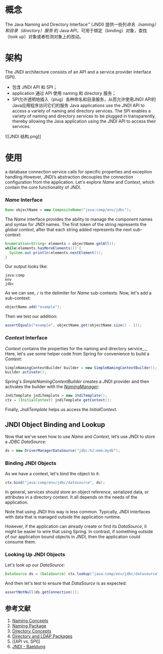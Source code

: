 # 概念
The Java Naming and Directory Interface™ (JNDI)  提供一些列*命名（naming）和目录（directory）服务* 的 Java *API*，可用于绑定（binding）对象，查找（look up）对象或者检测对象上的改动。

# 架构
The JNDI architecture consists of an API and a service provider interface (SPI). 
- 包含 JNDI API 和 SPI；
- application 通过 API 使用 naming 和 directory 服务；
- SPI允许透明地插入（plug）各种命名和目录服务，从而允许使用JNDI API的Java应用程序访问它们的服务
Java applications use the JNDI API to access a variety of naming and directory services.
The SPI enables a variety of naming and directory services to be plugged in transparently, thereby allowing the Java application using the JNDI API to access their services. 

![[JNDI 结构.png]]

# 使用
a database connection service calls for specific properties and exception handling.However, JNDI’s abstraction decouples the connection configuration from the application.
Let's explore _Name_ and _Context_, which contain the core functionality of JNDI.

### _Name_ Interface

```java
Name objectName = new CompositeName("java:comp/env/jdbc");
```

The _Name_ interface provides the ability to manage the component names and syntax for JNDI names. 
The first token of the string represents the *global context*, after that each string added represents the next sub-context:

```java
Enumeration<String> elements = objectName.getAll();
while(elements.hasMoreElements()) {
  System.out.println(elements.nextElement());
}
```

Our output looks like:

```plaintext
java:comp
env
jdbc
```

As we can see, `/` is the delimiter for _Name_ sub-contexts. Now, let's add a sub-context:

```java
objectName.add("example");
```

Then we test our addition:

```java
assertEquals("example", objectName.get(objectName.size() - 1));
```

###  _Context_ Interface

_Context_ contains the properties for the naming and directory service_._ Here, let's use some helper code from Spring for convenience to build a _Context_:

```java
SimpleNamingContextBuilder builder = new SimpleNamingContextBuilder(); 
builder.activate();
```

Spring's _SimpleNamingContextBuilder_ creates a JNDI provider and then activates the builder with the [_NamingManager_](https://docs.oracle.com/en/java/javase/11/docs/api/java.naming/javax/naming/spi/NamingManager.html):

```java
JndiTemplate jndiTemplate = new JndiTemplate();
ctx = (InitialContext) jndiTemplate.getContext();
```

Finally, _JndiTemplate_ helps us access the _InitialContext_.

##  JNDI Object Binding and Lookup

Now that we've seen how to use _Name_ and _Context_, let’s use JNDI to store a JDBC _DataSource_:

```java
ds = new DriverManagerDataSource("jdbc:h2:mem:mydb");
```

### Binding JNDI Objects

As we have a context, let's bind the object to it:

```java
ctx.bind("java:comp/env/jdbc/datasource", ds);
```

In general, services should store an object reference, serialized data, or attributes in a directory context. It all depends on the needs of the application.

Note that using JNDI this way is less common. Typically, JNDI interfaces with data that is managed outside the application runtime.

However, if the application can already create or find its _DataSource_, it might be easier to wire that using Spring. In contrast, if something outside of our application bound objects in JNDI, then the application could consume them.

### Looking Up JNDI Objects

Let's look up our _DataSource_:

```java
DataSource ds = (DataSource) ctx.lookup("java:comp/env/jdbc/datasource");
```

And then let's test to ensure that _DataSource_ is as expected:

```java
assertNotNull(ds.getConnection());
```


## 参考文献
1. [Naming Concepts ](https://docs.oracle.com/javase/tutorial/jndi/concepts/index.html)
2. [Naming Package](https://docs.oracle.com/javase/tutorial/jndi/overview/naming.html)
3. [Directory Concepts](https://docs.oracle.com/javase/tutorial/jndi/concepts/directory.html)
4. [Directory and LDAP Packages](https://docs.oracle.com/javase/tutorial/jndi/overview/dir.html)
5. [[API vs. SPI]]
6. [JNDI - Baeldung](https://www.baeldung.com/jndi)